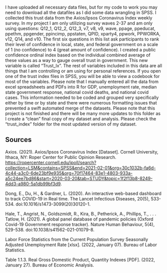 I have uploaded all necessary data files, but for my code to work you may need to download all the datafiles as I did some data wrangling in SPSS. I collected this trust data from the Axios/Ipsos Coronavirus Index weekly survey. In my project I am only utilizing survey waves 2-37 and am only using questions: Q12_1, Q12_2, Q12_3, v7, v8, v9, wave, ppage, ppeducat, ppethm, ppgender, ppincimp, ppstaten, QPID, xparty4, ppwork, PPWORKA, v12, Q14, and v10. The first six questions in this list ask participants to rank their level of confidence in local, state, and federal government on a scale of 1 (no confidence) to 4 (great amount of confidence). I created a public confidence ordinal index based on the individual combined average of these values as a way to gauge overall trust in government. This new variable is called “Trust_Ix”. The rest of variables included in this data are all things that I am controlling or am using for personal references. If you open one of the trust index files in SPSS, you will be able to view a codebook for most of the variables. Please note that I manually entered all the data from excel spreadsheets and PDFs into R for GDP, unemployment rate, median state government response, national covid deaths, and national covid cases. This information needed to be coded and grouped very specifically either by time or by state and there were numerous formatting issues that prevented a swift automated merge of the datasets. Please note that this project is not finished and there will be many more updates to this folder as I create a “clean” final copy of my dataset and analysis. Please check the “trust_index” folder for the most updated version of my dataset.  

 

## Sources  

Axios. (2021). Axios/Ipsos Coronavirus Index [Dataset]. Cornell University, Ithaca, NY: Roper Center for Public Opinion Research. https://ropercenter.cornell.edu/ipoll/search?collection=LSM&contains=SPSS&end=2021-02-01&org=30c1032b-fa6d-4c44-a3c0-6de23bf9e935&org=70f17464-83e1-4803-933a-a5c24ee7bd86&start=2020-03-20&tab=STUDY&topic=1f2f13b8-8249-4dd3-a980-5a1db99bf3d9.   

Dong, E., Du, H., & Gardner, L. (2020). An interactive web-based dashboard to track COVID-19 in Real time. The Lancet Infectious Diseases, 20(5), 533-534. doi:10.1016/s1473-3099(20)30120-1. 

Hale, T., Angrist, N., Goldszmidt, R., Kira, B., Petherick, A., Phillips, T., . . . Tatlow, H. (2021). A global panel database of pandemic policies (Oxford Covid-19 Government response tracker). Nature Human Behaviour, 5(4), 529-538. doi:10.1038/s41562-021-01079-8.  

Labor Force Statistics from the Current Population Survey Seasonally Adjusted Unemployment Rate [xlsx]. (2022, January 07). Bureau of Labor Statistics. 

Table 1.1.3. Real Gross Domestic Product, Quantity Indexes [PDF]. (2022, January 27). Bureau of Economic Analysis. 
